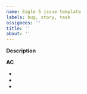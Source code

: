 ```yaml
---
name: Eagle 5 issue template
labels: bug, story, task
assignees: ''
title: ''
about: ''
---
```


**Description**


**AC**

+
+
+

